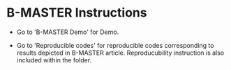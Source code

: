 # B-MASTER Instructions
- Go to 'B-MASTER Demo' for Demo.

- Go to 'Reproducible codes' for reproducible codes corresponding to results depicted in B-MASTER article. Reproducubility instruction is also included within the folder.
